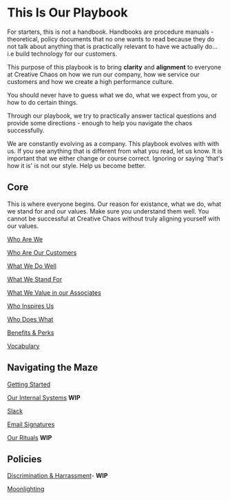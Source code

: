 # This Is Our Playbook
For starters, this is not a handbook. Handbooks are procedure manuals - theoretical, policy documents that no one wants to read because they do not talk about anything that is practically relevant to have we actually do... i.e build technology for our customers.

This purpose of this playbook is to bring **clarity** and **alignment** to everyone at Creative Chaos on how we run our company, how we service our customers and how we create a high performance culture.

You should never have to guess what we do, what we expect from you, or how to do certain things.

Through our playbook, we try to practically answer tactical questions and provide some directions - enough to help you navigate the chaos successfully.

We are constantly evolving as a company. This playbook evolves with with us. If you see anything that is different from what you read, let us know. It is important that we either change or course correct. Ignoring or saying 'that's how it is' is not our style. Help us become better.

## Core
This is where everyone begins. Our reason for existance, what we do, what we stand for and our values. Make sure you understand them well. You cannot be successful at Creative Chaos without truly aligning yourself with our values.

[Who Are We](whoarewe.md)

[Who Are Our Customers](whoareourcustomers.md)

[What We Do Well](whatwedowell.md)

[What We Stand For](ourcompanyvalues.md)

[What We Value in our Associates](whatwevalueinassociates.md)

[Who Inspires Us](whoinspiresus.md)

[Who Does What](whodoeswhat.md)

[Benefits & Perks](benefitsperks.md)

[Vocabulary](vocabulary.md)


## Navigating the Maze

[Getting Started](gettingstarted.md)

[Our Internal Systems](internalsystems.md) **WIP**

[Slack](slack.md)

[Email Signatures](emailsignatures.md)

[Our Rituals](ourrituals.md) **WIP**


## Policies
[Discrimination & Harrassment](discriminationharrassment.md)- **WIP**

[Moonlighting](moonlighting.md)

